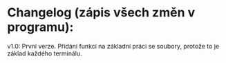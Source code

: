 # Changelog (zápis všech změn v programu):

v1.0:
    První verze. Přidání funkcí na základní práci se soubory, protože to je základ každého terminálu.
